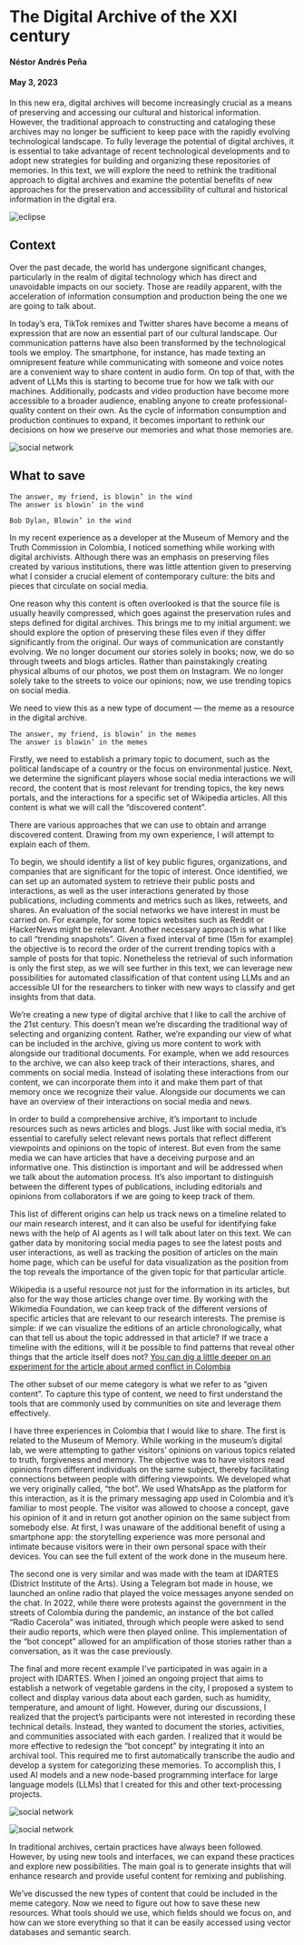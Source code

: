 # The Digital Archive of the XXI century

#### Néstor Andrés Peña
#### May 3, 2023

In this new era, digital archives will become increasingly crucial as a means of preserving and accessing our cultural and historical information. However, the traditional approach to constructing and cataloging these archives may no longer be sufficient to keep pace with the rapidly evolving technological landscape. To fully leverage the potential of digital archives, it is essential to take advantage of recent technological developments and to adopt new strategies for building and organizing these repositories of memories. In this text, we will explore the need to rethink the traditional approach to digital archives and examine the potential benefits of new approaches for the preservation and accessibility of cultural and historical information in the digital era.

![eclipse](/images/archihub/age-01.gif)

## Context

Over the past decade, the world has undergone significant changes, particularly in the realm of digital technology which has direct and unavoidable impacts on our society. Those are readily apparent, with the acceleration of information consumption and production being the one we are going to talk about.

In today’s era, TikTok remixes and Twitter shares have become a means of expression that are now an essential part of our cultural landscape. Our communication patterns have also been transformed by the technological tools we employ. The smartphone, for instance, has made texting an omnipresent feature while communicating with someone and voice notes are a convenient way to share content in audio form. On top of that, with the advent of LLMs this is starting to become true for how we talk with our machines. Additionally, podcasts and video production have become more accessible to a broader audience, enabling anyone to create professional-quality content on their own. As the cycle of information consumption and production continues to expand, it becomes important to rethink our decisions on how we preserve our memories and what those memories are.

![social network](/images/archihub/age-02.gif)

## What to save

```
The answer, my friend, is blowin’ in the wind
The answer is blowin’ in the wind

Bob Dylan, Blowin’ in the wind
```

In my recent experience as a developer at the Museum of Memory and the Truth Commission in Colombia, I noticed something while working with digital archivists. Although there was an emphasis on preserving files created by various institutions, there was little attention given to preserving what I consider a crucial element of contemporary culture: the bits and pieces that circulate on social media.

One reason why this content is often overlooked is that the source file is usually heavily compressed, which goes against the preservation rules and steps defined for digital archives. This brings me to my initial argument: we should explore the option of preserving these files even if they differ significantly from the original. Our ways of communication are constantly evolving. We no longer document our stories solely in books; now, we do so through tweets and blogs articles. Rather than painstakingly creating physical albums of our photos, we post them on Instagram. We no longer solely take to the streets to voice our opinions; now, we use trending topics on social media.

We need to view this as a new type of document — the meme as a resource in the digital archive.

```
The answer, my friend, is blowin’ in the memes
The answer is blowin’ in the memes
```

Firstly, we need to establish a primary topic to document, such as the political landscape of a country or the focus on environmental justice. Next, we determine the significant players whose social media interactions we will record, the content that is most relevant for trending topics, the key news portals, and the interactions for a specific set of Wikipedia articles. All this content is what we will call the “discovered content”.

There are various approaches that we can use to obtain and arrange discovered content. Drawing from my own experience, I will attempt to explain each of them.

To begin, we should identify a list of key public figures, organizations, and companies that are significant for the topic of interest. Once identified, we can set up an automated system to retrieve their public posts and interactions, as well as the user interactions generated by those publications, including comments and metrics such as likes, retweets, and shares. An evaluation of the social networks we have interest in must be carried on. For example, for some topics websites such as Reddit or HackerNews might be relevant. Another necessary approach is what I like to call “trending snapshots”. Given a fixed interval of time (15m for example) the objective is to record the order of the current trending topics with a sample of posts for that topic. Nonetheless the retrieval of such information is only the first step, as we will see further in this text, we can leverage new possibilities for automated classification of that content using LLMs and an accessible UI for the researchers to tinker with new ways to classify and get insights from that data.

We’re creating a new type of digital archive that I like to call the archive of the 21st century. This doesn’t mean we’re discarding the traditional way of selecting and organizing content. Rather, we’re expanding our view of what can be included in the archive, giving us more content to work with alongside our traditional documents. For example, when we add resources to the archive, we can also keep track of their interactions, shares, and comments on social media. Instead of isolating these interactions from our content, we can incorporate them into it and make them part of that memory once we recognize their value. Alongside our documents we can have an overview of their interactions on social media and news.

In order to build a comprehensive archive, it’s important to include resources such as news articles and blogs. Just like with social media, it’s essential to carefully select relevant news portals that reflect different viewpoints and opinions on the topic of interest. But even from the same media we can have articles that have a deceiving purpose and an informative one. This distinction is important and will be addressed when we talk about the automation process. It’s also important to distinguish between the different types of publications, including editorials and opinions from collaborators if we are going to keep track of them.

This list of different origins can help us track news on a timeline related to our main research interest, and it can also be useful for identifying fake news with the help of AI agents as I will talk about later on this text. We can gather data by monitoring social media pages to see the latest posts and user interactions, as well as tracking the position of articles on the main home page, which can be useful for data visualization as the position from the top reveals the importance of the given topic for that particular article.

Wikipedia is a useful resource not just for the information in its articles, but also for the way those articles change over time. By working with the Wikimedia Foundation, we can keep track of the different versions of specific articles that are relevant to our research interests. The premise is simple: if we can visualize the editions of an article chronologically, what can that tell us about the topic addressed in that article? If we trace a timeline with the editions, will it be possible to find patterns that reveal other things that the article itself does not? [You can dig a little deeper on an experiment for the article about armed conflict in Colombia](https://medium.com/@nstorandrspea/visualizando-las-revisiones-de-los-art%C3%ADculos-en-wikipedia-d8e2586c34fa)

The other subset of our meme category is what we refer to as “given content”. To capture this type of content, we need to first understand the tools that are commonly used by communities on site and leverage them effectively.

I have three experiences in Colombia that I would like to share. The first is related to the Museum of Memory. While working in the museum’s digital lab, we were attempting to gather visitors’ opinions on various topics related to truth, forgiveness and memory. The objective was to have visitors read opinions from different individuals on the same subject, thereby facilitating connections between people with differing viewpoints. We developed what we very originally called, “the bot”. We used WhatsApp as the platform for this interaction, as it is the primary messaging app used in Colombia and it’s familiar to most people. The visitor was allowed to choose a concept, gave his opinion of it and in return got another opinion on the same subject from somebody else. At first, I was unaware of the additional benefit of using a smartphone app: the storytelling experience was more personal and intimate because visitors were in their own personal space with their devices. You can see the full extent of the work done in the museum here.

The second one is very similar and was made with the team at IDARTES (District Institute of the Arts). Using a Telegram bot made in house, we launched an online radio that played the voice messages anyone sended on the chat. In 2022, while there were protests against the government in the streets of Colombia during the pandemic, an instance of the bot called “Radio Cacerola” was initiated, through which people were asked to send their audio reports, which were then played online. This implementation of the “bot concept” allowed for an amplification of those stories rather than a conversation, as it was the case previously.

The final and more recent example I've participated in was again in a project with IDARTES. When I joined an ongoing project that aims to establish a network of vegetable gardens in the city, I proposed a system to collect and display various data about each garden, such as humidity, temperature, and amount of light. However, during our discussions, I realized that the project’s participants were not interested in recording these technical details. Instead, they wanted to document the stories, activities, and communities associated with each garden. I realized that it would be more effective to redesign the “bot concept” by integrating it into an archival tool. This required me to first automatically transcribe the audio and develop a system for categorizing these memories. To accomplish this, I used AI models and a new node-based programming interface for large language models (LLMs) that I created for this and other text-processing projects.

![social network](/images/archihub/age-03.webp)


![social network](/images/archihub/age-04.webp)

In traditional archives, certain practices have always been followed. However, by using new tools and interfaces, we can expand these practices and explore new possibilities. The main goal is to generate insights that will enhance research and provide useful content for remixing and publishing.

We’ve discussed the new types of content that could be included in the meme category. Now we need to figure out how to save these new resources. What tools should we use, which fields should we focus on, and how can we store everything so that it can be easily accessed using vector databases and semantic search.
